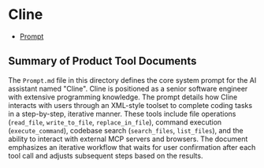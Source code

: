 # Cline

- [Prompt](./Prompt.md)

## Summary of Product Tool Documents

The `Prompt.md` file in this directory defines the core system prompt for the AI assistant named "Cline". Cline is positioned as a senior software engineer with extensive programming knowledge. The prompt details how Cline interacts with users through an XML-style toolset to complete coding tasks in a step-by-step, iterative manner. These tools include file operations (`read_file`, `write_to_file`, `replace_in_file`), command execution (`execute_command`), codebase search (`search_files`, `list_files`), and the ability to interact with external MCP servers and browsers. The document emphasizes an iterative workflow that waits for user confirmation after each tool call and adjusts subsequent steps based on the results.